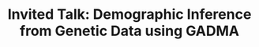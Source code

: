 ---
layout: paper
title: "Invited Talk: Demographic Inference from Genetic Data using GADMA"
conference: "Statistical and Computational Evolutionary Biology Group"
conference_url: "https://www.sib.swiss/daniel-wegmann-group"
slides: "../download/2023-04-04-GADMA_presentation_University_of_Fribourg.html"
location: University of Fribourg, Fribourg, Switzerland
---